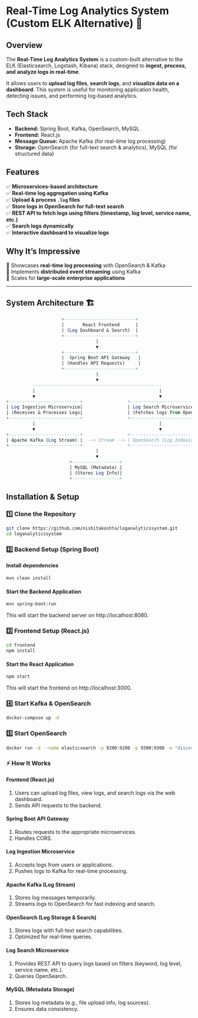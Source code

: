 # Real-Time Log Analytics System (Custom ELK Alternative) 🚀

## Overview  
The **Real-Time Log Analytics System** is a custom-built alternative to the ELK (Elasticsearch, Logstash, Kibana) stack, designed to **ingest, process, and analyze logs in real-time**.  

It allows users to **upload log files**, **search logs**, and **visualize data on a dashboard**. This system is useful for monitoring application health, detecting issues, and performing log-based analytics.  

## Tech Stack  
- **Backend:** Spring Boot, Kafka, OpenSearch, MySQL  
- **Frontend:** React.js
- **Message Queue:** Apache Kafka (for real-time log processing)  
- **Storage:** OpenSearch (for full-text search & analytics), MySQL (for structured data)  

## Features  
✅ **Microservices-based architecture**  
✅ **Real-time log aggregation using Kafka**  
✅ **Upload & process `.log` files**  
✅ **Store logs in OpenSearch for full-text search**  
✅ **REST API to fetch logs using filters (timestamp, log level, service name, etc.)**  
✅ **Search logs dynamically**  
✅ **Interactive dashboard to visualize logs**  

## Why It’s Impressive  
📌 Showcases **real-time log processing** with OpenSearch & Kafka  
📌 Implements **distributed event streaming** using Kafka  
📌 Scales for **large-scale enterprise applications**  

---

## System Architecture 🏗  
```sql
                     +---------------------------+
                     |       React Frontend      |
                     | (Log Dashboard & Search)  |
                     +---------------------------+
                                  |
                                  ▼
                     +---------------------------+
                     |  Spring Boot API Gateway   |
                     | (Handles API Requests)     |
                     +---------------------------+
                                  |
                                  ▼
          -------------------------------------------------
          |                                               |
          ▼                                               ▼
+---------------------------+                 +--------------------------------+
| Log Ingestion Microservice|                 | Log Search Microservice        |
| (Receives & Processes Logs|                 | (Fetches logs from OpenSearch) |
+---------------------------+                 +--------------------------------+
          |                                               |
          ▼                                               ▼
+---------------------------+                 +---------------------------+
| Apache Kafka (Log Stream) |  --> Stream --> | OpenSearch (Log Indexing) |
+---------------------------+                 +---------------------------+
                                  |
                                  ▼
                        +------------------+
                        | MySQL (Metadata) |
                        | (Stores Log Info)|
                        +------------------+
```

## Installation & Setup  

### 1️⃣ Clone the Repository  
```sh
git clone https://github.com/nishitakoshta/loganalyticssystem.git
cd loganalyticssystem
```

### 2️⃣  Backend Setup (Spring Boot)
#### Install dependencies
```sh
mvn clean install
```
#### Start the Backend Application
```sh
mvn spring-boot:run
```
This will start the backend server on http://localhost:8080.
### 3️⃣ Frontend Setup (React.js)
```sh
cd frontend
npm install
```
#### Start the React Application
```sh
npm start
```
This will start the frontend on http://localhost:3000.
### 4️⃣ Start Kafka & OpenSearch
```sh
docker-compose up -d
```
### 5️⃣ Start OpenSearch
```sh
docker run -d --name elasticsearch -p 9200:9200 -p 9300:9300 -e "discovery.type=single-node" -e "xpack.security.enabled=false" -e "xpack.security.transport.ssl.enabled=false" -e "xpack.security.http.ssl.enabled=false" -e "ES_JAVA_OPTS=-Xms512m -Xmx512m" docker.elastic.co/elasticsearch/elasticsearch:8.6.0
```
### ⚡ How It Works
#### Frontend (React.js)
1. Users can upload log files, view logs, and search logs via the web dashboard.
2. Sends API requests to the backend.
#### Spring Boot API Gateway
1. Routes requests to the appropriate microservices.
2. Handles CORS.
#### Log Ingestion Microservice
1. Accepts logs from users or applications.
2. Pushes logs to Kafka for real-time processing.
#### Apache Kafka (Log Stream)

1. Stores log messages temporarily.
2. Streams logs to OpenSearch for fast indexing and search.
#### OpenSearch (Log Storage & Search)

1. Stores logs with full-text search capabilities.
2. Optimized for real-time queries.
#### Log Search Microservice

1. Provides REST API to query logs based on filters (keyword, log level, service name, etc.).
2. Queries OpenSearch.
#### MySQL (Metadata Storage)

1. Stores log metadata (e.g., file upload info, log sources).
2. Ensures data consistency.
